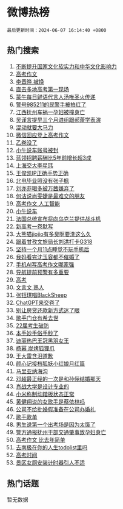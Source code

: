 # 微博热榜

`最后更新时间：2024-06-07 16:14:40 +0800`

## 热门搜索

1. [不断提升国家文化软实力和中华文化影响力](https://m.weibo.cn/search?containerid=100103type%3D1%26t%3D10%26q%3D%23%E4%B8%8D%E6%96%AD%E6%8F%90%E5%8D%87%E5%9B%BD%E5%AE%B6%E6%96%87%E5%8C%96%E8%BD%AF%E5%AE%9E%E5%8A%9B%E5%92%8C%E4%B8%AD%E5%8D%8E%E6%96%87%E5%8C%96%E5%BD%B1%E5%93%8D%E5%8A%9B%23&stream_entry_id=51&isnewpage=1&extparam=seat%3D1%26filter_type%3Drealtimehot%26cate%3D10103%26q%3D%2523%25E4%25B8%258D%25E6%2596%25AD%25E6%258F%2590%25E5%258D%2587%25E5%259B%25BD%25E5%25AE%25B6%25E6%2596%2587%25E5%258C%2596%25E8%25BD%25AF%25E5%25AE%259E%25E5%258A%259B%25E5%2592%258C%25E4%25B8%25AD%25E5%258D%258E%25E6%2596%2587%25E5%258C%2596%25E5%25BD%25B1%25E5%2593%258D%25E5%258A%259B%2523%26pos%3D0%26dgr%3D0%26stream_entry_id%3D51%26c_type%3D51%26display_time%3D1717748079%26pre_seqid%3D1717748079407023770173)
1. [高考作文](https://m.weibo.cn/search?containerid=100103type%3D1%26t%3D10%26q%3D%23%E9%AB%98%E8%80%83%E4%BD%9C%E6%96%87%23&stream_entry_id=31&isnewpage=1&extparam=seat%3D1%26flag%3D16%26filter_type%3Drealtimehot%26lcate%3D5001%26c_type%3D31%26pos%3D0%26cate%3D5001%26q%3D%2523%25E9%25AB%2598%25E8%2580%2583%25E4%25BD%259C%25E6%2596%2587%2523%26dgr%3D0%26stream_entry_id%3D31%26band_rank%3D1%26realpos%3D1%26display_time%3D1717748079%26pre_seqid%3D1717748079407023770173)
1. [李晋晔 被换](https://m.weibo.cn/search?containerid=100103type%3D1%26t%3D10%26q%3D%E6%9D%8E%E6%99%8B%E6%99%94+%E8%A2%AB%E6%8D%A2&stream_entry_id=31&isnewpage=1&extparam=seat%3D1%26flag%3D1%26filter_type%3Drealtimehot%26lcate%3D5001%26c_type%3D31%26pos%3D1%26cate%3D5001%26q%3D%25E6%259D%258E%25E6%2599%258B%25E6%2599%2594%2520%25E8%25A2%25AB%25E6%258D%25A2%26dgr%3D0%26stream_entry_id%3D31%26band_rank%3D2%26realpos%3D2%26display_time%3D1717748079%26pre_seqid%3D1717748079407023770173)
1. [直击多地高考第一现场](https://m.weibo.cn/search?containerid=100103type%3D1%26t%3D10%26q%3D%23%E7%9B%B4%E5%87%BB%E5%A4%9A%E5%9C%B0%E9%AB%98%E8%80%83%E7%AC%AC%E4%B8%80%E7%8E%B0%E5%9C%BA%23&stream_entry_id=31&isnewpage=1&extparam=seat%3D1%26flag%3D16%26filter_type%3Drealtimehot%26lcate%3D5001%26c_type%3D31%26pos%3D2%26cate%3D5001%26q%3D%2523%25E7%259B%25B4%25E5%2587%25BB%25E5%25A4%259A%25E5%259C%25B0%25E9%25AB%2598%25E8%2580%2583%25E7%25AC%25AC%25E4%25B8%2580%25E7%258E%25B0%25E5%259C%25BA%2523%26dgr%3D0%26stream_entry_id%3D31%26band_rank%3D3%26realpos%3D3%26display_time%3D1717748079%26pre_seqid%3D1717748079407023770173)
1. [蒙牛每日鲜语代言人汤唯圣火传递](https://m.weibo.cn/search?containerid=100103type%3D1%26t%3D10%26q%3D%23%E8%92%99%E7%89%9B%E6%AF%8F%E6%97%A5%E9%B2%9C%E8%AF%AD%E4%BB%A3%E8%A8%80%E4%BA%BA%E6%B1%A4%E5%94%AF%E5%9C%A3%E7%81%AB%E4%BC%A0%E9%80%92%23&stream_entry_id=31&isnewpage=1&extparam=seat%3D1%26is_ad_pos%3D1%26adid%3D240790%26lcate%3D5001%26c_type%3D31%26filter_type%3Drealtimehot%26stream_entry_id%3D31%26cate%3D5001%26q%3D%2523%25E8%2592%2599%25E7%2589%259B%25E6%25AF%258F%25E6%2597%25A5%25E9%25B2%259C%25E8%25AF%25AD%25E4%25BB%25A3%25E8%25A8%2580%25E4%25BA%25BA%25E6%25B1%25A4%25E5%2594%25AF%25E5%259C%25A3%25E7%2581%25AB%25E4%25BC%25A0%25E9%2580%2592%2523%26dgr%3D0%26topic_ad%3D1%26band_rank%3D4%26pos%3D3%26display_time%3D1717748079%26pre_seqid%3D1717748079407023770173)
1. [警号985211的民警手被拍红了](https://m.weibo.cn/search?containerid=100103type%3D1%26t%3D10%26q%3D%23%E8%AD%A6%E5%8F%B7985211%E7%9A%84%E6%B0%91%E8%AD%A6%E6%89%8B%E8%A2%AB%E6%8B%8D%E7%BA%A2%E4%BA%86%23&stream_entry_id=31&isnewpage=1&extparam=seat%3D1%26flag%3D32768%26filter_type%3Drealtimehot%26lcate%3D5001%26c_type%3D31%26pos%3D4%26cate%3D5001%26q%3D%2523%25E8%25AD%25A6%25E5%258F%25B7985211%25E7%259A%2584%25E6%25B0%2591%25E8%25AD%25A6%25E6%2589%258B%25E8%25A2%25AB%25E6%258B%258D%25E7%25BA%25A2%25E4%25BA%2586%2523%26dgr%3D0%26stream_entry_id%3D31%26band_rank%3D4%26realpos%3D4%26display_time%3D1717748079%26pre_seqid%3D1717748079407023770173)
1. [江西抚州车祸一孕妇被撞身亡](https://m.weibo.cn/search?containerid=100103type%3D1%26t%3D10%26q%3D%23%E6%B1%9F%E8%A5%BF%E6%8A%9A%E5%B7%9E%E8%BD%A6%E7%A5%B8%E4%B8%80%E5%AD%95%E5%A6%87%E8%A2%AB%E6%92%9E%E8%BA%AB%E4%BA%A1%23&stream_entry_id=31&isnewpage=1&extparam=seat%3D1%26flag%3D2%26filter_type%3Drealtimehot%26lcate%3D5001%26c_type%3D31%26pos%3D5%26cate%3D5001%26q%3D%2523%25E6%25B1%259F%25E8%25A5%25BF%25E6%258A%259A%25E5%25B7%259E%25E8%25BD%25A6%25E7%25A5%25B8%25E4%25B8%2580%25E5%25AD%2595%25E5%25A6%2587%25E8%25A2%25AB%25E6%2592%259E%25E8%25BA%25AB%25E4%25BA%25A1%2523%26dgr%3D0%26stream_entry_id%3D31%26band_rank%3D5%26realpos%3D5%26display_time%3D1717748079%26pre_seqid%3D1717748079407023770173)
1. [吴谨言提早三个月进组跟郝蕾学表演](https://m.weibo.cn/search?containerid=100103type%3D1%26t%3D10%26q%3D%23%E5%90%B4%E8%B0%A8%E8%A8%80%E6%8F%90%E6%97%A9%E4%B8%89%E4%B8%AA%E6%9C%88%E8%BF%9B%E7%BB%84%E8%B7%9F%E9%83%9D%E8%95%BE%E5%AD%A6%E8%A1%A8%E6%BC%94%23&stream_entry_id=31&isnewpage=1&extparam=seat%3D1%26flag%3D1%26filter_type%3Drealtimehot%26lcate%3D5001%26c_type%3D31%26pos%3D6%26cate%3D5001%26q%3D%2523%25E5%2590%25B4%25E8%25B0%25A8%25E8%25A8%2580%25E6%258F%2590%25E6%2597%25A9%25E4%25B8%2589%25E4%25B8%25AA%25E6%259C%2588%25E8%25BF%259B%25E7%25BB%2584%25E8%25B7%259F%25E9%2583%259D%25E8%2595%25BE%25E5%25AD%25A6%25E8%25A1%25A8%25E6%25BC%2594%2523%26dgr%3D0%26stream_entry_id%3D31%26band_rank%3D6%26realpos%3D6%26display_time%3D1717748079%26pre_seqid%3D1717748079407023770173)
1. [混动就要大马力](https://m.weibo.cn/search?containerid=100103type%3D1%26t%3D10%26q%3D%23%E6%B7%B7%E5%8A%A8%E5%B0%B1%E8%A6%81%E5%A4%A7%E9%A9%AC%E5%8A%9B%23&stream_entry_id=31&isnewpage=1&extparam=seat%3D1%26is_ad_pos%3D1%26adid%3D240936%26lcate%3D5001%26c_type%3D31%26filter_type%3Drealtimehot%26stream_entry_id%3D31%26cate%3D5001%26q%3D%2523%25E6%25B7%25B7%25E5%258A%25A8%25E5%25B0%25B1%25E8%25A6%2581%25E5%25A4%25A7%25E9%25A9%25AC%25E5%258A%259B%2523%26dgr%3D0%26topic_ad%3D1%26band_rank%3D7%26pos%3D7%26display_time%3D1717748079%26pre_seqid%3D1717748079407023770173)
1. [微信回应登上高考作文](https://m.weibo.cn/search?containerid=100103type%3D1%26t%3D10%26q%3D%23%E5%BE%AE%E4%BF%A1%E5%9B%9E%E5%BA%94%E7%99%BB%E4%B8%8A%E9%AB%98%E8%80%83%E4%BD%9C%E6%96%87%23&stream_entry_id=31&isnewpage=1&extparam=seat%3D1%26flag%3D2%26filter_type%3Drealtimehot%26lcate%3D5001%26c_type%3D31%26pos%3D8%26cate%3D5001%26q%3D%2523%25E5%25BE%25AE%25E4%25BF%25A1%25E5%259B%259E%25E5%25BA%2594%25E7%2599%25BB%25E4%25B8%258A%25E9%25AB%2598%25E8%2580%2583%25E4%25BD%259C%25E6%2596%2587%2523%26dgr%3D0%26stream_entry_id%3D31%26band_rank%3D7%26realpos%3D7%26display_time%3D1717748079%26pre_seqid%3D1717748079407023770173)
1. [乙卷没了](https://m.weibo.cn/search?containerid=100103type%3D1%26t%3D10%26q%3D%E4%B9%99%E5%8D%B7%E6%B2%A1%E4%BA%86&stream_entry_id=31&isnewpage=1&extparam=seat%3D1%26flag%3D2%26filter_type%3Drealtimehot%26lcate%3D5001%26c_type%3D31%26pos%3D9%26cate%3D5001%26q%3D%25E4%25B9%2599%25E5%258D%25B7%25E6%25B2%25A1%25E4%25BA%2586%26dgr%3D0%26stream_entry_id%3D31%26band_rank%3D8%26realpos%3D8%26display_time%3D1717748079%26pre_seqid%3D1717748079407023770173)
1. [小牛说车账号被封](https://m.weibo.cn/search?containerid=100103type%3D1%26t%3D10%26q%3D%23%E5%B0%8F%E7%89%9B%E8%AF%B4%E8%BD%A6%E8%B4%A6%E5%8F%B7%E8%A2%AB%E5%B0%81%23&stream_entry_id=31&isnewpage=1&extparam=seat%3D1%26flag%3D1%26filter_type%3Drealtimehot%26lcate%3D5001%26c_type%3D31%26pos%3D10%26cate%3D5001%26q%3D%2523%25E5%25B0%258F%25E7%2589%259B%25E8%25AF%25B4%25E8%25BD%25A6%25E8%25B4%25A6%25E5%258F%25B7%25E8%25A2%25AB%25E5%25B0%2581%2523%26dgr%3D0%26stream_entry_id%3D31%26band_rank%3D9%26realpos%3D9%26display_time%3D1717748079%26pre_seqid%3D1717748079407023770173)
1. [蓝领招聘薪酬比5年前增长超3成](https://m.weibo.cn/search?containerid=100103type%3D1%26t%3D10%26q%3D%23%E8%93%9D%E9%A2%86%E6%8B%9B%E8%81%98%E8%96%AA%E9%85%AC%E6%AF%945%E5%B9%B4%E5%89%8D%E5%A2%9E%E9%95%BF%E8%B6%853%E6%88%90%23&stream_entry_id=31&isnewpage=1&extparam=seat%3D1%26flag%3D1%26filter_type%3Drealtimehot%26lcate%3D5001%26c_type%3D31%26pos%3D11%26cate%3D5001%26q%3D%2523%25E8%2593%259D%25E9%25A2%2586%25E6%258B%259B%25E8%2581%2598%25E8%2596%25AA%25E9%2585%25AC%25E6%25AF%25945%25E5%25B9%25B4%25E5%2589%258D%25E5%25A2%259E%25E9%2595%25BF%25E8%25B6%25853%25E6%2588%2590%2523%26dgr%3D0%26stream_entry_id%3D31%26band_rank%3D10%26realpos%3D10%26display_time%3D1717748079%26pre_seqid%3D1717748079407023770173)
1. [上海交大李星玮](https://m.weibo.cn/search?containerid=100103type%3D1%26t%3D10%26q%3D%23%E4%B8%8A%E6%B5%B7%E4%BA%A4%E5%A4%A7%E6%9D%8E%E6%98%9F%E7%8E%AE%23&stream_entry_id=31&isnewpage=1&extparam=seat%3D1%26flag%3D0%26filter_type%3Drealtimehot%26lcate%3D5001%26c_type%3D31%26pos%3D12%26cate%3D5001%26q%3D%2523%25E4%25B8%258A%25E6%25B5%25B7%25E4%25BA%25A4%25E5%25A4%25A7%25E6%259D%258E%25E6%2598%259F%25E7%258E%25AE%2523%26dgr%3D0%26stream_entry_id%3D31%26band_rank%3D11%26realpos%3D11%26display_time%3D1717748079%26pre_seqid%3D1717748079407023770173)
1. [王俊凯IP正确手势正确](https://m.weibo.cn/search?containerid=100103type%3D1%26t%3D10%26q%3D%23%E7%8E%8B%E4%BF%8A%E5%87%AFIP%E6%AD%A3%E7%A1%AE%E6%89%8B%E5%8A%BF%E6%AD%A3%E7%A1%AE%23&stream_entry_id=31&isnewpage=1&extparam=seat%3D1%26flag%3D1%26filter_type%3Drealtimehot%26lcate%3D5001%26c_type%3D31%26pos%3D13%26cate%3D5001%26q%3D%2523%25E7%258E%258B%25E4%25BF%258A%25E5%2587%25AFIP%25E6%25AD%25A3%25E7%25A1%25AE%25E6%2589%258B%25E5%258A%25BF%25E6%25AD%25A3%25E7%25A1%25AE%2523%26dgr%3D0%26stream_entry_id%3D31%26band_rank%3D12%26realpos%3D12%26display_time%3D1717748079%26pre_seqid%3D1717748079407023770173)
1. [北电毕业照没有张子枫](https://m.weibo.cn/search?containerid=100103type%3D1%26t%3D10%26q%3D%23%E5%8C%97%E7%94%B5%E6%AF%95%E4%B8%9A%E7%85%A7%E6%B2%A1%E6%9C%89%E5%BC%A0%E5%AD%90%E6%9E%AB%23&stream_entry_id=31&isnewpage=1&extparam=seat%3D1%26flag%3D2%26filter_type%3Drealtimehot%26lcate%3D5001%26c_type%3D31%26pos%3D14%26cate%3D5001%26q%3D%2523%25E5%258C%2597%25E7%2594%25B5%25E6%25AF%2595%25E4%25B8%259A%25E7%2585%25A7%25E6%25B2%25A1%25E6%259C%2589%25E5%25BC%25A0%25E5%25AD%2590%25E6%259E%25AB%2523%26dgr%3D0%26stream_entry_id%3D31%26band_rank%3D13%26realpos%3D13%26display_time%3D1717748079%26pre_seqid%3D1717748079407023770173)
1. [刘亦菲喝多被万茜嫌弃了](https://m.weibo.cn/search?containerid=100103type%3D1%26t%3D10%26q%3D%23%E5%88%98%E4%BA%A6%E8%8F%B2%E5%96%9D%E5%A4%9A%E8%A2%AB%E4%B8%87%E8%8C%9C%E5%AB%8C%E5%BC%83%E4%BA%86%23&stream_entry_id=31&isnewpage=1&extparam=seat%3D1%26flag%3D1%26filter_type%3Drealtimehot%26lcate%3D5001%26c_type%3D31%26pos%3D15%26cate%3D5001%26q%3D%2523%25E5%2588%2598%25E4%25BA%25A6%25E8%258F%25B2%25E5%2596%259D%25E5%25A4%259A%25E8%25A2%25AB%25E4%25B8%2587%25E8%258C%259C%25E5%25AB%258C%25E5%25BC%2583%25E4%25BA%2586%2523%26dgr%3D0%26stream_entry_id%3D31%26band_rank%3D14%26realpos%3D14%26display_time%3D1717748079%26pre_seqid%3D1717748079407023770173)
1. [何洁说尚雯婕是最难交的朋友](https://m.weibo.cn/search?containerid=100103type%3D1%26t%3D10%26q%3D%23%E4%BD%95%E6%B4%81%E8%AF%B4%E5%B0%9A%E9%9B%AF%E5%A9%95%E6%98%AF%E6%9C%80%E9%9A%BE%E4%BA%A4%E7%9A%84%E6%9C%8B%E5%8F%8B%23&stream_entry_id=31&isnewpage=1&extparam=seat%3D1%26flag%3D0%26filter_type%3Drealtimehot%26lcate%3D5001%26c_type%3D31%26pos%3D16%26cate%3D5001%26q%3D%2523%25E4%25BD%2595%25E6%25B4%2581%25E8%25AF%25B4%25E5%25B0%259A%25E9%259B%25AF%25E5%25A9%2595%25E6%2598%25AF%25E6%259C%2580%25E9%259A%25BE%25E4%25BA%25A4%25E7%259A%2584%25E6%259C%258B%25E5%258F%258B%2523%26dgr%3D0%26stream_entry_id%3D31%26band_rank%3D15%26realpos%3D15%26display_time%3D1717748079%26pre_seqid%3D1717748079407023770173)
1. [高考作文 人工智能](https://m.weibo.cn/search?containerid=100103type%3D1%26t%3D10%26q%3D%E9%AB%98%E8%80%83%E4%BD%9C%E6%96%87+%E4%BA%BA%E5%B7%A5%E6%99%BA%E8%83%BD&stream_entry_id=31&isnewpage=1&extparam=seat%3D1%26flag%3D0%26filter_type%3Drealtimehot%26lcate%3D5001%26c_type%3D31%26pos%3D17%26cate%3D5001%26q%3D%25E9%25AB%2598%25E8%2580%2583%25E4%25BD%259C%25E6%2596%2587%2520%25E4%25BA%25BA%25E5%25B7%25A5%25E6%2599%25BA%25E8%2583%25BD%26dgr%3D0%26stream_entry_id%3D31%26band_rank%3D16%26realpos%3D16%26display_time%3D1717748079%26pre_seqid%3D1717748079407023770173)
1. [小牛说车](https://m.weibo.cn/search?containerid=100103type%3D1%26t%3D10%26q%3D%E5%B0%8F%E7%89%9B%E8%AF%B4%E8%BD%A6&stream_entry_id=31&isnewpage=1&extparam=seat%3D1%26flag%3D0%26filter_type%3Drealtimehot%26lcate%3D5001%26c_type%3D31%26pos%3D18%26cate%3D5001%26q%3D%25E5%25B0%258F%25E7%2589%259B%25E8%25AF%25B4%25E8%25BD%25A6%26dgr%3D0%26stream_entry_id%3D31%26band_rank%3D17%26realpos%3D17%26display_time%3D1717748079%26pre_seqid%3D1717748079407023770173)
1. [法国总统宣布将向乌克兰提供战斗机](https://m.weibo.cn/search?containerid=100103type%3D1%26t%3D10%26q%3D%23%E6%B3%95%E5%9B%BD%E6%80%BB%E7%BB%9F%E5%AE%A3%E5%B8%83%E5%B0%86%E5%90%91%E4%B9%8C%E5%85%8B%E5%85%B0%E6%8F%90%E4%BE%9B%E6%88%98%E6%96%97%E6%9C%BA%23&stream_entry_id=31&isnewpage=1&extparam=seat%3D1%26flag%3D0%26filter_type%3Drealtimehot%26lcate%3D5001%26c_type%3D31%26pos%3D19%26cate%3D5001%26q%3D%2523%25E6%25B3%2595%25E5%259B%25BD%25E6%2580%25BB%25E7%25BB%259F%25E5%25AE%25A3%25E5%25B8%2583%25E5%25B0%2586%25E5%2590%2591%25E4%25B9%258C%25E5%2585%258B%25E5%2585%25B0%25E6%258F%2590%25E4%25BE%259B%25E6%2588%2598%25E6%2596%2597%25E6%259C%25BA%2523%26dgr%3D0%26stream_entry_id%3D31%26band_rank%3D18%26realpos%3D18%26display_time%3D1717748079%26pre_seqid%3D1717748079407023770173)
1. [新高考一卷默写](https://m.weibo.cn/search?containerid=100103type%3D1%26t%3D10%26q%3D%E6%96%B0%E9%AB%98%E8%80%83%E4%B8%80%E5%8D%B7%E9%BB%98%E5%86%99&stream_entry_id=31&isnewpage=1&extparam=seat%3D1%26flag%3D0%26filter_type%3Drealtimehot%26lcate%3D5001%26c_type%3D31%26pos%3D20%26cate%3D5001%26q%3D%25E6%2596%25B0%25E9%25AB%2598%25E8%2580%2583%25E4%25B8%2580%25E5%258D%25B7%25E9%25BB%2598%25E5%2586%2599%26dgr%3D0%26stream_entry_id%3D31%26band_rank%3D19%26realpos%3D19%26display_time%3D1717748079%26pre_seqid%3D1717748079407023770173)
1. [大熊猫jiojio有多臭啊要洗这么久](https://m.weibo.cn/search?containerid=100103type%3D1%26t%3D10%26q%3D%23%E5%A4%A7%E7%86%8A%E7%8C%ABjiojio%E6%9C%89%E5%A4%9A%E8%87%AD%E5%95%8A%E8%A6%81%E6%B4%97%E8%BF%99%E4%B9%88%E4%B9%85%23&stream_entry_id=31&isnewpage=1&extparam=seat%3D1%26flag%3D32768%26filter_type%3Drealtimehot%26lcate%3D5001%26c_type%3D31%26pos%3D21%26cate%3D5001%26q%3D%2523%25E5%25A4%25A7%25E7%2586%258A%25E7%258C%25ABjiojio%25E6%259C%2589%25E5%25A4%259A%25E8%2587%25AD%25E5%2595%258A%25E8%25A6%2581%25E6%25B4%2597%25E8%25BF%2599%25E4%25B9%2588%25E4%25B9%2585%2523%26dgr%3D0%26stream_entry_id%3D31%26band_rank%3D20%26realpos%3D20%26display_time%3D1717748079%26pre_seqid%3D1717748079407023770173)
1. [跟着甘孜文旅局长刘洪打卡G318](https://m.weibo.cn/search?containerid=100103type%3D1%26t%3D10%26q%3D%23%E8%B7%9F%E7%9D%80%E7%94%98%E5%AD%9C%E6%96%87%E6%97%85%E5%B1%80%E9%95%BF%E5%88%98%E6%B4%AA%E6%89%93%E5%8D%A1G318%23&stream_entry_id=31&isnewpage=1&extparam=seat%3D1%26flag%3D0%26filter_type%3Drealtimehot%26adid%3D240950%26lcate%3D5001%26c_type%3D31%26pos%3D22%26cate%3D5001%26q%3D%2523%25E8%25B7%259F%25E7%259D%2580%25E7%2594%2598%25E5%25AD%259C%25E6%2596%2587%25E6%2597%2585%25E5%25B1%2580%25E9%2595%25BF%25E5%2588%2598%25E6%25B4%25AA%25E6%2589%2593%25E5%258D%25A1G318%2523%26dgr%3D0%26stream_entry_id%3D31%26band_rank%3D21%26realpos%3D21%26display_time%3D1717748079%26pre_seqid%3D1717748079407023770173)
1. [坚持一个月11点睡觉不玩手机后](https://m.weibo.cn/search?containerid=100103type%3D1%26t%3D10%26q%3D%23%E5%9D%9A%E6%8C%81%E4%B8%80%E4%B8%AA%E6%9C%8811%E7%82%B9%E7%9D%A1%E8%A7%89%E4%B8%8D%E7%8E%A9%E6%89%8B%E6%9C%BA%E5%90%8E%23&stream_entry_id=31&isnewpage=1&extparam=seat%3D1%26flag%3D0%26filter_type%3Drealtimehot%26lcate%3D5001%26c_type%3D31%26pos%3D23%26cate%3D5001%26q%3D%2523%25E5%259D%259A%25E6%258C%2581%25E4%25B8%2580%25E4%25B8%25AA%25E6%259C%258811%25E7%2582%25B9%25E7%259D%25A1%25E8%25A7%2589%25E4%25B8%258D%25E7%258E%25A9%25E6%2589%258B%25E6%259C%25BA%25E5%2590%258E%2523%26dgr%3D0%26stream_entry_id%3D31%26band_rank%3D22%26realpos%3D22%26display_time%3D1717748079%26pre_seqid%3D1717748079407023770173)
1. [我妈看完沈玉容都不催婚了](https://m.weibo.cn/search?containerid=100103type%3D1%26t%3D10%26q%3D%23%E6%88%91%E5%A6%88%E7%9C%8B%E5%AE%8C%E6%B2%88%E7%8E%89%E5%AE%B9%E9%83%BD%E4%B8%8D%E5%82%AC%E5%A9%9A%E4%BA%86%23&stream_entry_id=31&isnewpage=1&extparam=seat%3D1%26flag%3D1%26filter_type%3Drealtimehot%26lcate%3D5001%26c_type%3D31%26pos%3D24%26cate%3D5001%26q%3D%2523%25E6%2588%2591%25E5%25A6%2588%25E7%259C%258B%25E5%25AE%258C%25E6%25B2%2588%25E7%258E%2589%25E5%25AE%25B9%25E9%2583%25BD%25E4%25B8%258D%25E5%2582%25AC%25E5%25A9%259A%25E4%25BA%2586%2523%26dgr%3D0%26stream_entry_id%3D31%26band_rank%3D23%26realpos%3D23%26display_time%3D1717748079%26pre_seqid%3D1717748079407023770173)
1. [手机AI写高考作文哪家强](https://m.weibo.cn/search?containerid=100103type%3D1%26t%3D10%26q%3D%23%E6%89%8B%E6%9C%BAAI%E5%86%99%E9%AB%98%E8%80%83%E4%BD%9C%E6%96%87%E5%93%AA%E5%AE%B6%E5%BC%BA%23&stream_entry_id=31&isnewpage=1&extparam=seat%3D1%26flag%3D1%26filter_type%3Drealtimehot%26lcate%3D5001%26c_type%3D31%26pos%3D25%26cate%3D5001%26q%3D%2523%25E6%2589%258B%25E6%259C%25BAAI%25E5%2586%2599%25E9%25AB%2598%25E8%2580%2583%25E4%25BD%259C%25E6%2596%2587%25E5%2593%25AA%25E5%25AE%25B6%25E5%25BC%25BA%2523%26dgr%3D0%26stream_entry_id%3D31%26band_rank%3D24%26realpos%3D24%26display_time%3D1717748079%26pre_seqid%3D1717748079407023770173)
1. [导航提前预警有多重要](https://m.weibo.cn/search?containerid=100103type%3D1%26t%3D10%26q%3D%23%E5%AF%BC%E8%88%AA%E6%8F%90%E5%89%8D%E9%A2%84%E8%AD%A6%E6%9C%89%E5%A4%9A%E9%87%8D%E8%A6%81%23&stream_entry_id=31&isnewpage=1&extparam=seat%3D1%26flag%3D0%26filter_type%3Drealtimehot%26adid%3D240701%26lcate%3D5001%26c_type%3D31%26pos%3D26%26cate%3D5001%26q%3D%2523%25E5%25AF%25BC%25E8%2588%25AA%25E6%258F%2590%25E5%2589%258D%25E9%25A2%2584%25E8%25AD%25A6%25E6%259C%2589%25E5%25A4%259A%25E9%2587%258D%25E8%25A6%2581%2523%26dgr%3D0%26stream_entry_id%3D31%26band_rank%3D25%26realpos%3D25%26display_time%3D1717748079%26pre_seqid%3D1717748079407023770173)
1. [高考](https://m.weibo.cn/search?containerid=100103type%3D1%26t%3D10%26q%3D%E9%AB%98%E8%80%83&stream_entry_id=31&isnewpage=1&extparam=seat%3D1%26flag%3D0%26filter_type%3Drealtimehot%26lcate%3D5001%26c_type%3D31%26pos%3D27%26cate%3D5001%26q%3D%25E9%25AB%2598%25E8%2580%2583%26dgr%3D0%26stream_entry_id%3D31%26band_rank%3D26%26realpos%3D26%26display_time%3D1717748079%26pre_seqid%3D1717748079407023770173)
1. [文言文 熟人](https://m.weibo.cn/search?containerid=100103type%3D1%26t%3D10%26q%3D%E6%96%87%E8%A8%80%E6%96%87+%E7%86%9F%E4%BA%BA&stream_entry_id=31&isnewpage=1&extparam=seat%3D1%26flag%3D0%26filter_type%3Drealtimehot%26lcate%3D5001%26c_type%3D31%26pos%3D28%26cate%3D5001%26q%3D%25E6%2596%2587%25E8%25A8%2580%25E6%2596%2587%2520%25E7%2586%259F%25E4%25BA%25BA%26dgr%3D0%26stream_entry_id%3D31%26band_rank%3D27%26realpos%3D27%26display_time%3D1717748079%26pre_seqid%3D1717748079407023770173)
1. [张钰琪唱BlackSheep](https://m.weibo.cn/search?containerid=100103type%3D1%26t%3D10%26q%3D%23%E5%BC%A0%E9%92%B0%E7%90%AA%E5%94%B1BlackSheep%23&stream_entry_id=31&isnewpage=1&extparam=seat%3D1%26flag%3D1%26filter_type%3Drealtimehot%26lcate%3D5001%26c_type%3D31%26pos%3D29%26cate%3D5001%26q%3D%2523%25E5%25BC%25A0%25E9%2592%25B0%25E7%2590%25AA%25E5%2594%25B1BlackSheep%2523%26dgr%3D0%26stream_entry_id%3D31%26band_rank%3D28%26realpos%3D28%26display_time%3D1717748079%26pre_seqid%3D1717748079407023770173)
1. [ChatGPT来交卷了](https://m.weibo.cn/search?containerid=100103type%3D1%26t%3D10%26q%3D%23ChatGPT%E6%9D%A5%E4%BA%A4%E5%8D%B7%E4%BA%86%23&stream_entry_id=31&isnewpage=1&extparam=seat%3D1%26flag%3D0%26filter_type%3Drealtimehot%26lcate%3D5001%26c_type%3D31%26pos%3D30%26cate%3D5001%26q%3D%2523ChatGPT%25E6%259D%25A5%25E4%25BA%25A4%25E5%258D%25B7%25E4%25BA%2586%2523%26dgr%3D0%26stream_entry_id%3D31%26band_rank%3D29%26realpos%3D29%26display_time%3D1717748079%26pre_seqid%3D1717748079407023770173)
1. [别让房贷还款新方式迷了眼](https://m.weibo.cn/search?containerid=100103type%3D1%26t%3D10%26q%3D%23%E5%88%AB%E8%AE%A9%E6%88%BF%E8%B4%B7%E8%BF%98%E6%AC%BE%E6%96%B0%E6%96%B9%E5%BC%8F%E8%BF%B7%E4%BA%86%E7%9C%BC%23&stream_entry_id=31&isnewpage=1&extparam=seat%3D1%26flag%3D0%26filter_type%3Drealtimehot%26lcate%3D5001%26c_type%3D31%26pos%3D31%26cate%3D5001%26q%3D%2523%25E5%2588%25AB%25E8%25AE%25A9%25E6%2588%25BF%25E8%25B4%25B7%25E8%25BF%2598%25E6%25AC%25BE%25E6%2596%25B0%25E6%2596%25B9%25E5%25BC%258F%25E8%25BF%25B7%25E4%25BA%2586%25E7%259C%25BC%2523%26dgr%3D0%26stream_entry_id%3D31%26band_rank%3D30%26realpos%3D30%26display_time%3D1717748079%26pre_seqid%3D1717748079407023770173)
1. [歌手门仓有希去世](https://m.weibo.cn/search?containerid=100103type%3D1%26t%3D10%26q%3D%23%E6%AD%8C%E6%89%8B%E9%97%A8%E4%BB%93%E6%9C%89%E5%B8%8C%E5%8E%BB%E4%B8%96%23&stream_entry_id=31&isnewpage=1&extparam=seat%3D1%26flag%3D1%26filter_type%3Drealtimehot%26lcate%3D5001%26c_type%3D31%26pos%3D32%26cate%3D5001%26q%3D%2523%25E6%25AD%258C%25E6%2589%258B%25E9%2597%25A8%25E4%25BB%2593%25E6%259C%2589%25E5%25B8%258C%25E5%258E%25BB%25E4%25B8%2596%2523%26dgr%3D0%26stream_entry_id%3D31%26band_rank%3D31%26realpos%3D31%26display_time%3D1717748079%26pre_seqid%3D1717748079407023770173)
1. [22届考生破防](https://m.weibo.cn/search?containerid=100103type%3D1%26t%3D10%26q%3D22%E5%B1%8A%E8%80%83%E7%94%9F%E7%A0%B4%E9%98%B2&stream_entry_id=31&isnewpage=1&extparam=seat%3D1%26flag%3D0%26filter_type%3Drealtimehot%26lcate%3D5001%26c_type%3D31%26pos%3D33%26cate%3D5001%26q%3D22%25E5%25B1%258A%25E8%2580%2583%25E7%2594%259F%25E7%25A0%25B4%25E9%2598%25B2%26dgr%3D0%26stream_entry_id%3D31%26band_rank%3D32%26realpos%3D32%26display_time%3D1717748079%26pre_seqid%3D1717748079407023770173)
1. [本手妙手俗手秒了](https://m.weibo.cn/search?containerid=100103type%3D1%26t%3D10%26q%3D%23%E6%9C%AC%E6%89%8B%E5%A6%99%E6%89%8B%E4%BF%97%E6%89%8B%E7%A7%92%E4%BA%86%23&stream_entry_id=31&isnewpage=1&extparam=seat%3D1%26flag%3D0%26filter_type%3Drealtimehot%26lcate%3D5001%26c_type%3D31%26pos%3D34%26cate%3D5001%26q%3D%2523%25E6%259C%25AC%25E6%2589%258B%25E5%25A6%2599%25E6%2589%258B%25E4%25BF%2597%25E6%2589%258B%25E7%25A7%2592%25E4%25BA%2586%2523%26dgr%3D0%26stream_entry_id%3D31%26band_rank%3D33%26realpos%3D33%26display_time%3D1717748079%26pre_seqid%3D1717748079407023770173)
1. [迪丽热巴王冠黑羽女王](https://m.weibo.cn/search?containerid=100103type%3D1%26t%3D10%26q%3D%23%E8%BF%AA%E4%B8%BD%E7%83%AD%E5%B7%B4%E7%8E%8B%E5%86%A0%E9%BB%91%E7%BE%BD%E5%A5%B3%E7%8E%8B%23&stream_entry_id=31&isnewpage=1&extparam=seat%3D1%26flag%3D1%26filter_type%3Drealtimehot%26lcate%3D5001%26c_type%3D31%26pos%3D35%26cate%3D5001%26q%3D%2523%25E8%25BF%25AA%25E4%25B8%25BD%25E7%2583%25AD%25E5%25B7%25B4%25E7%258E%258B%25E5%2586%25A0%25E9%25BB%2591%25E7%25BE%25BD%25E5%25A5%25B3%25E7%258E%258B%2523%26dgr%3D0%26stream_entry_id%3D31%26band_rank%3D34%26realpos%3D34%26display_time%3D1717748079%26pre_seqid%3D1717748079407023770173)
1. [杨幂 炭烤狐狸爪](https://m.weibo.cn/search?containerid=100103type%3D1%26t%3D10%26q%3D%E6%9D%A8%E5%B9%82+%E7%82%AD%E7%83%A4%E7%8B%90%E7%8B%B8%E7%88%AA&stream_entry_id=31&isnewpage=1&extparam=seat%3D1%26flag%3D0%26filter_type%3Drealtimehot%26lcate%3D5001%26c_type%3D31%26pos%3D36%26cate%3D5001%26q%3D%25E6%259D%25A8%25E5%25B9%2582%2520%25E7%2582%25AD%25E7%2583%25A4%25E7%258B%2590%25E7%258B%25B8%25E7%2588%25AA%26dgr%3D0%26stream_entry_id%3D31%26band_rank%3D35%26realpos%3D35%26display_time%3D1717748079%26pre_seqid%3D1717748079407023770173)
1. [王大雷含泪道歉](https://m.weibo.cn/search?containerid=100103type%3D1%26t%3D10%26q%3D%23%E7%8E%8B%E5%A4%A7%E9%9B%B7%E5%90%AB%E6%B3%AA%E9%81%93%E6%AD%89%23&stream_entry_id=31&isnewpage=1&extparam=seat%3D1%26flag%3D1%26filter_type%3Drealtimehot%26lcate%3D5001%26c_type%3D31%26pos%3D37%26cate%3D5001%26q%3D%2523%25E7%258E%258B%25E5%25A4%25A7%25E9%259B%25B7%25E5%2590%25AB%25E6%25B3%25AA%25E9%2581%2593%25E6%25AD%2589%2523%26dgr%3D0%26stream_entry_id%3D31%26band_rank%3D36%26realpos%3D36%26display_time%3D1717748079%26pre_seqid%3D1717748079407023770173)
1. [颜心记接档狐妖小红娘月红篇](https://m.weibo.cn/search?containerid=100103type%3D1%26t%3D10%26q%3D%23%E9%A2%9C%E5%BF%83%E8%AE%B0%E6%8E%A5%E6%A1%A3%E7%8B%90%E5%A6%96%E5%B0%8F%E7%BA%A2%E5%A8%98%E6%9C%88%E7%BA%A2%E7%AF%87%23&stream_entry_id=31&isnewpage=1&extparam=seat%3D1%26flag%3D1%26filter_type%3Drealtimehot%26lcate%3D5001%26c_type%3D31%26pos%3D38%26cate%3D5001%26q%3D%2523%25E9%25A2%259C%25E5%25BF%2583%25E8%25AE%25B0%25E6%258E%25A5%25E6%25A1%25A3%25E7%258B%2590%25E5%25A6%2596%25E5%25B0%258F%25E7%25BA%25A2%25E5%25A8%2598%25E6%259C%2588%25E7%25BA%25A2%25E7%25AF%2587%2523%26dgr%3D0%26stream_entry_id%3D31%26band_rank%3D37%26realpos%3D37%26display_time%3D1717748079%26pre_seqid%3D1717748079407023770173)
1. [马里亚纳海沟](https://m.weibo.cn/search?containerid=100103type%3D1%26t%3D10%26q%3D%E9%A9%AC%E9%87%8C%E4%BA%9A%E7%BA%B3%E6%B5%B7%E6%B2%9F&stream_entry_id=31&isnewpage=1&extparam=seat%3D1%26flag%3D1%26filter_type%3Drealtimehot%26lcate%3D5001%26c_type%3D31%26pos%3D39%26cate%3D5001%26q%3D%25E9%25A9%25AC%25E9%2587%258C%25E4%25BA%259A%25E7%25BA%25B3%25E6%25B5%25B7%25E6%25B2%259F%26dgr%3D0%26stream_entry_id%3D31%26band_rank%3D38%26realpos%3D38%26display_time%3D1717748079%26pre_seqid%3D1717748079407023770173)
1. [邓超最正经的一次是和孙俪结婚那天](https://m.weibo.cn/search?containerid=100103type%3D1%26t%3D10%26q%3D%23%E9%82%93%E8%B6%85%E6%9C%80%E6%AD%A3%E7%BB%8F%E7%9A%84%E4%B8%80%E6%AC%A1%E6%98%AF%E5%92%8C%E5%AD%99%E4%BF%AA%E7%BB%93%E5%A9%9A%E9%82%A3%E5%A4%A9%23&stream_entry_id=31&isnewpage=1&extparam=seat%3D1%26flag%3D0%26filter_type%3Drealtimehot%26lcate%3D5001%26c_type%3D31%26pos%3D40%26cate%3D5001%26q%3D%2523%25E9%2582%2593%25E8%25B6%2585%25E6%259C%2580%25E6%25AD%25A3%25E7%25BB%258F%25E7%259A%2584%25E4%25B8%2580%25E6%25AC%25A1%25E6%2598%25AF%25E5%2592%258C%25E5%25AD%2599%25E4%25BF%25AA%25E7%25BB%2593%25E5%25A9%259A%25E9%2582%25A3%25E5%25A4%25A9%2523%26dgr%3D0%26stream_entry_id%3D31%26band_rank%3D39%26realpos%3D39%26display_time%3D1717748079%26pre_seqid%3D1717748079407023770173)
1. [肖战大学是设计专业的](https://m.weibo.cn/search?containerid=100103type%3D1%26t%3D10%26q%3D%23%E8%82%96%E6%88%98%E5%A4%A7%E5%AD%A6%E6%98%AF%E8%AE%BE%E8%AE%A1%E4%B8%93%E4%B8%9A%E7%9A%84%23&stream_entry_id=31&isnewpage=1&extparam=seat%3D1%26flag%3D0%26filter_type%3Drealtimehot%26lcate%3D5001%26c_type%3D31%26pos%3D41%26cate%3D5001%26q%3D%2523%25E8%2582%2596%25E6%2588%2598%25E5%25A4%25A7%25E5%25AD%25A6%25E6%2598%25AF%25E8%25AE%25BE%25E8%25AE%25A1%25E4%25B8%2593%25E4%25B8%259A%25E7%259A%2584%2523%26dgr%3D0%26stream_entry_id%3D31%26band_rank%3D40%26realpos%3D40%26display_time%3D1717748079%26pre_seqid%3D1717748079407023770173)
1. [小米称制动踏板状态正常](https://m.weibo.cn/search?containerid=100103type%3D1%26t%3D10%26q%3D%23%E5%B0%8F%E7%B1%B3%E7%A7%B0%E5%88%B6%E5%8A%A8%E8%B8%8F%E6%9D%BF%E7%8A%B6%E6%80%81%E6%AD%A3%E5%B8%B8%23&stream_entry_id=31&isnewpage=1&extparam=seat%3D1%26flag%3D1%26filter_type%3Drealtimehot%26lcate%3D5001%26c_type%3D31%26pos%3D42%26cate%3D5001%26q%3D%2523%25E5%25B0%258F%25E7%25B1%25B3%25E7%25A7%25B0%25E5%2588%25B6%25E5%258A%25A8%25E8%25B8%258F%25E6%259D%25BF%25E7%258A%25B6%25E6%2580%2581%25E6%25AD%25A3%25E5%25B8%25B8%2523%26dgr%3D0%26stream_entry_id%3D31%26band_rank%3D41%26realpos%3D41%26display_time%3D1717748079%26pre_seqid%3D1717748079407023770173)
1. [黄健翔说的女歌手是蔡依林吗](https://m.weibo.cn/search?containerid=100103type%3D1%26t%3D10%26q%3D%23%E9%BB%84%E5%81%A5%E7%BF%94%E8%AF%B4%E7%9A%84%E5%A5%B3%E6%AD%8C%E6%89%8B%E6%98%AF%E8%94%A1%E4%BE%9D%E6%9E%97%E5%90%97%23&stream_entry_id=31&isnewpage=1&extparam=seat%3D1%26flag%3D1%26filter_type%3Drealtimehot%26lcate%3D5001%26c_type%3D31%26pos%3D43%26cate%3D5001%26q%3D%2523%25E9%25BB%2584%25E5%2581%25A5%25E7%25BF%2594%25E8%25AF%25B4%25E7%259A%2584%25E5%25A5%25B3%25E6%25AD%258C%25E6%2589%258B%25E6%2598%25AF%25E8%2594%25A1%25E4%25BE%259D%25E6%259E%2597%25E5%2590%2597%2523%26dgr%3D0%26stream_entry_id%3D31%26band_rank%3D42%26realpos%3D42%26display_time%3D1717748079%26pre_seqid%3D1717748079407023770173)
1. [公司不给批婚假准备在公司办婚礼](https://m.weibo.cn/search?containerid=100103type%3D1%26t%3D10%26q%3D%23%E5%85%AC%E5%8F%B8%E4%B8%8D%E7%BB%99%E6%89%B9%E5%A9%9A%E5%81%87%E5%87%86%E5%A4%87%E5%9C%A8%E5%85%AC%E5%8F%B8%E5%8A%9E%E5%A9%9A%E7%A4%BC%23&stream_entry_id=31&isnewpage=1&extparam=seat%3D1%26flag%3D0%26filter_type%3Drealtimehot%26lcate%3D5001%26c_type%3D31%26pos%3D44%26cate%3D5001%26q%3D%2523%25E5%2585%25AC%25E5%258F%25B8%25E4%25B8%258D%25E7%25BB%2599%25E6%2589%25B9%25E5%25A9%259A%25E5%2581%2587%25E5%2587%2586%25E5%25A4%2587%25E5%259C%25A8%25E5%2585%25AC%25E5%258F%25B8%25E5%258A%259E%25E5%25A9%259A%25E7%25A4%25BC%2523%26dgr%3D0%26stream_entry_id%3D31%26band_rank%3D43%26realpos%3D43%26display_time%3D1717748079%26pre_seqid%3D1717748079407023770173)
1. [歌手歌单](https://m.weibo.cn/search?containerid=100103type%3D1%26t%3D10%26q%3D%E6%AD%8C%E6%89%8B%E6%AD%8C%E5%8D%95&stream_entry_id=31&isnewpage=1&extparam=seat%3D1%26flag%3D0%26filter_type%3Drealtimehot%26lcate%3D5001%26c_type%3D31%26pos%3D45%26cate%3D5001%26q%3D%25E6%25AD%258C%25E6%2589%258B%25E6%25AD%258C%25E5%258D%2595%26dgr%3D0%26stream_entry_id%3D31%26band_rank%3D44%26realpos%3D44%26display_time%3D1717748079%26pre_seqid%3D1717748079407023770173)
1. [男生说第一个出考场是因为太饿了](https://m.weibo.cn/search?containerid=100103type%3D1%26t%3D10%26q%3D%23%E7%94%B7%E7%94%9F%E8%AF%B4%E7%AC%AC%E4%B8%80%E4%B8%AA%E5%87%BA%E8%80%83%E5%9C%BA%E6%98%AF%E5%9B%A0%E4%B8%BA%E5%A4%AA%E9%A5%BF%E4%BA%86%23&stream_entry_id=31&isnewpage=1&extparam=seat%3D1%26flag%3D0%26filter_type%3Drealtimehot%26lcate%3D5001%26c_type%3D31%26pos%3D46%26cate%3D5001%26q%3D%2523%25E7%2594%25B7%25E7%2594%259F%25E8%25AF%25B4%25E7%25AC%25AC%25E4%25B8%2580%25E4%25B8%25AA%25E5%2587%25BA%25E8%2580%2583%25E5%259C%25BA%25E6%2598%25AF%25E5%259B%25A0%25E4%25B8%25BA%25E5%25A4%25AA%25E9%25A5%25BF%25E4%25BA%2586%2523%26dgr%3D0%26stream_entry_id%3D31%26band_rank%3D45%26realpos%3D45%26display_time%3D1717748079%26pre_seqid%3D1717748079407023770173)
1. [警方通报抚州干部交通肇事致孕妇身亡](https://m.weibo.cn/search?containerid=100103type%3D1%26t%3D10%26q%3D%23%E8%AD%A6%E6%96%B9%E9%80%9A%E6%8A%A5%E6%8A%9A%E5%B7%9E%E5%B9%B2%E9%83%A8%E4%BA%A4%E9%80%9A%E8%82%87%E4%BA%8B%E8%87%B4%E5%AD%95%E5%A6%87%E8%BA%AB%E4%BA%A1%23&stream_entry_id=31&isnewpage=1&extparam=seat%3D1%26flag%3D1%26filter_type%3Drealtimehot%26lcate%3D5001%26c_type%3D31%26pos%3D47%26cate%3D5001%26q%3D%2523%25E8%25AD%25A6%25E6%2596%25B9%25E9%2580%259A%25E6%258A%25A5%25E6%258A%259A%25E5%25B7%259E%25E5%25B9%25B2%25E9%2583%25A8%25E4%25BA%25A4%25E9%2580%259A%25E8%2582%2587%25E4%25BA%258B%25E8%2587%25B4%25E5%25AD%2595%25E5%25A6%2587%25E8%25BA%25AB%25E4%25BA%25A1%2523%26dgr%3D0%26stream_entry_id%3D31%26band_rank%3D46%26realpos%3D46%26display_time%3D1717748079%26pre_seqid%3D1717748079407023770173)
1. [高考作文 比去年简单](https://m.weibo.cn/search?containerid=100103type%3D1%26t%3D10%26q%3D%E9%AB%98%E8%80%83%E4%BD%9C%E6%96%87+%E6%AF%94%E5%8E%BB%E5%B9%B4%E7%AE%80%E5%8D%95&stream_entry_id=31&isnewpage=1&extparam=seat%3D1%26flag%3D0%26filter_type%3Drealtimehot%26lcate%3D5001%26c_type%3D31%26pos%3D48%26cate%3D5001%26q%3D%25E9%25AB%2598%25E8%2580%2583%25E4%25BD%259C%25E6%2596%2587%2520%25E6%25AF%2594%25E5%258E%25BB%25E5%25B9%25B4%25E7%25AE%2580%25E5%258D%2595%26dgr%3D0%26stream_entry_id%3D31%26band_rank%3D47%26realpos%3D47%26display_time%3D1717748079%26pre_seqid%3D1717748079407023770173)
1. [去南极在你的人生todolist里吗](https://m.weibo.cn/search?containerid=100103type%3D1%26t%3D10%26q%3D%23%E5%8E%BB%E5%8D%97%E6%9E%81%E5%9C%A8%E4%BD%A0%E7%9A%84%E4%BA%BA%E7%94%9Ftodolist%E9%87%8C%E5%90%97%23&stream_entry_id=31&isnewpage=1&extparam=seat%3D1%26flag%3D1%26filter_type%3Drealtimehot%26lcate%3D5001%26c_type%3D31%26pos%3D49%26cate%3D5001%26q%3D%2523%25E5%258E%25BB%25E5%258D%2597%25E6%259E%2581%25E5%259C%25A8%25E4%25BD%25A0%25E7%259A%2584%25E4%25BA%25BA%25E7%2594%259Ftodolist%25E9%2587%258C%25E5%2590%2597%2523%26dgr%3D0%26stream_entry_id%3D31%26band_rank%3D48%26realpos%3D48%26display_time%3D1717748079%26pre_seqid%3D1717748079407023770173)
1. [高考时间](https://m.weibo.cn/search?containerid=100103type%3D1%26t%3D10%26q%3D%E9%AB%98%E8%80%83%E6%97%B6%E9%97%B4&stream_entry_id=31&isnewpage=1&extparam=seat%3D1%26flag%3D0%26filter_type%3Drealtimehot%26lcate%3D5001%26c_type%3D31%26pos%3D50%26cate%3D5001%26q%3D%25E9%25AB%2598%25E8%2580%2583%25E6%2597%25B6%25E9%2597%25B4%26dgr%3D0%26stream_entry_id%3D31%26band_rank%3D49%26realpos%3D49%26display_time%3D1717748079%26pre_seqid%3D1717748079407023770173)
1. [景区女厕安装计时器引人不适](https://m.weibo.cn/search?containerid=100103type%3D1%26t%3D10%26q%3D%23%E6%99%AF%E5%8C%BA%E5%A5%B3%E5%8E%95%E5%AE%89%E8%A3%85%E8%AE%A1%E6%97%B6%E5%99%A8%E5%BC%95%E4%BA%BA%E4%B8%8D%E9%80%82%23&stream_entry_id=31&isnewpage=1&extparam=seat%3D1%26flag%3D1%26filter_type%3Drealtimehot%26lcate%3D5001%26c_type%3D31%26pos%3D51%26cate%3D5001%26q%3D%2523%25E6%2599%25AF%25E5%258C%25BA%25E5%25A5%25B3%25E5%258E%2595%25E5%25AE%2589%25E8%25A3%2585%25E8%25AE%25A1%25E6%2597%25B6%25E5%2599%25A8%25E5%25BC%2595%25E4%25BA%25BA%25E4%25B8%258D%25E9%2580%2582%2523%26dgr%3D0%26stream_entry_id%3D31%26band_rank%3D50%26realpos%3D50%26display_time%3D1717748079%26pre_seqid%3D1717748079407023770173)

## 热门话题

暂无数据
